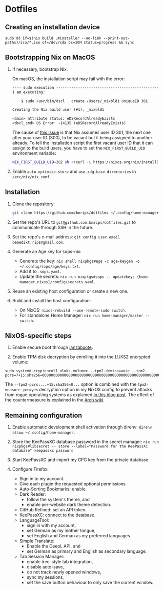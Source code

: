 # Dotfiles

## Creating an installation device

```text
sudo dd if=$(nix build .#installer --no-link --print-out-paths)/iso/*.iso of=/dev/sda bs=10M status=progress && sync
```

## Bootstrapping Nix on MacOS

1. If necessary, bootstrap Nix.

   On macOS, the installation script may fail with the error:

   ```txt
   ---- sudo execution ------------------------------------------------------------
   I am executing:

       $ sudo /usr/bin/dscl . create /Users/_nixbld1 UniqueID 301

   Creating the Nix build user (#1), _nixbld1

   <main> attribute status: eDSRecordAlreadyExists
   <dscl_cmd> DS Error: -14135 (eDSRecordAlreadyExists)
   ```

   The cause of [this issue](https://github.com/NixOS/nix/issues/6153#issuecomment-1068508475) is that Nix assumes user ID 301, the next one after your user ID (300), to be vacant but it being assigned to another already. To tell the installation script the first vacant user ID that it can assign to the build users, you have to set the `NIX_FIRST_BUILD_UID` environment variable:

   ```bash
   NIX_FIRST_BUILD_UID=302 sh <(curl -L https://nixos.org/nix/install)
   ```

1. Enable `auto-optimise-store` and `use-xdg-base-directories` in `/etc/nix/nix.conf`.

## Installation

1. Clone the repository:

   ```bash
   git clone https://github.com/bmrips/dotfiles ~/.config/home-manager
   ```

1. Set the repo's URL to `git@github.com:bmrips/dotfiles.git` to communicate through SSH in the future.

1. Set the repo's e-mail address: `git config user.email benedikt.rips@gmail.com`.

1. Generate an Age key for sops-nix:

   - Generate the key: `nix shell nixpkgs#age -c age-keygen -o ~/.config/sops/age/keys.txt`.
   - Add it to `.sops.yaml`.
   - Update the secrets: `nix run nixpkgs#sops -- updatekeys {home-manager,nixos}/config/secrets.yaml`.

1. Reuse an existing host configuration or create a new one.

1. Build and install the host configuration:

   - On NixOS: `nixos-rebuild --use-remote-sudo switch`.
   - For standalone Home Manager: `nix run home-manager/master -- switch`.

## NixOS-specific steps

1. Enable secure boot through [lanzaboote](https://github.com/nix-community/lanzaboote).

1. Enable TPM disk decryption by enrolling it into the LUKS2 encrypted volume:

```text
sudo systemd-cryptenroll <luks-volume> --tpm2-device=auto --tpm2-pcrs=7+15:sha256=0000000000000000000000000000000000000000000000000000000000000000
```

The `--tpm2-pcrs:...+15:sha256=0...` option is combined with the `tpm2-measure-pcr=yes` decryption option in my NixOS config to prevent attacks from rogue operating systems as explained [in this blog post](https://oddlama.org/blog/bypassing-disk-encryption-with-tpm2-unlock). The effect of the countermeasure is explained in the [Arch wiki](https://wiki.archlinux.org/title/Systemd-cryptenroll#Trusted_Platform_Module).

## Remaining configuration

1. Enable automatic development shell activation through direnv: `direnv allow ~/.config/home-manager`.

1. Store the KeePassXC database password in the secret manager: `nix run nixpkgs#libsecret -- store --label="Password for the KeePassXC database" keepassxc password`

1. Start KeePassXC and import my GPG key from the private database.

1. Configure Firefox:

   - Sign in to my account.
   - Give each plugin the requested optional permissions.
   - Auto-Sorting Bookmarks: enable.
   - Dark Reader:
     - follow the system's theme, and
     - enable per-website dark theme detection.
   - GitHub Refined: set an API token.
   - KeePassXC: connect to the database.
   - LanguageTool:
     - sign in with my account,
     - set German as my mother tongue,
     - set English and German as my preferred languages.
   - Simple Translate:
     - Enable the DeepL API, and
     - set German as primary and English as secondary language.
   - Tab Session Manager:
     - enable tree-style tab integration,
     - disable auto-save,
     - do not track newly opened windows,
     - sync my sessions,
     - set the save button behaviour to only save the current window.
